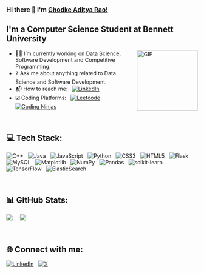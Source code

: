 <!--
**ghodkeadityarao/ghodkeadityarao** is a ✨ _special_ ✨ repository because its `README.md` (this file) appears on your GitHub profile.

Here are some ideas to get you started:

- 🔭 I’m currently working on ...
- 🌱 I’m currently learning ...
- 👯 I’m looking to collaborate on ...
- 🤔 I’m looking for help with ...
- 💬 Ask me about ...
- 📫 How to reach me: ...
- 😄 Pronouns: ...
- ⚡ Fun fact: ...
-->
### Hi there 👋 I'm [Ghodke Aditya Rao!](https://github.com/ghodkeadityarao/)

## I'm a Computer Science Student at Bennett University

<img align="right" alt="GIF" height="160px" src="https://media.giphy.com/media/Ah3zHH7hvsSB2/giphy.gif" />

- 👨‍💻 I’m currently working on Data Science, Software Development and Competitive Programming.
- ❓ Ask me about anything related to Data Science and Software Development.
- 📬 How to reach me: &nbsp; [![LinkedIn](https://img.shields.io/badge/LinkedIn-%230077B5.svg?logo=linkedin&logoColor=white)](https://linkedin.com/in/ghodkeadityarao)
- ☑️ Coding Platforms: &nbsp; [![Leetcode](https://img.shields.io/badge/leetcode-000000.svg?logo=leetcode&logoColor=#d16c06)](https://leetcode.com/ghodkeaditya) &nbsp; [![Coding Ninjas](https://img.shields.io/badge/coding%20ninjas-DD6620.svg?logo=codingninjas&logoColor=white)](https://www.naukri.com/code360/profile/ghodkeaditya)

</br>

## 💻 Tech Stack:
![C++](https://img.shields.io/badge/c++-%2300599C.svg?style=plastic&logo=c%2B%2B&logoColor=white) &nbsp; ![Java](https://img.shields.io/badge/java-%23ED8B00.svg?style=plastic&logo=openjdk&logoColor=white) &nbsp; ![JavaScript](https://img.shields.io/badge/javascript-%23323330.svg?style=plastic&logo=javascript&logoColor=%23F7DF1E) &nbsp; ![Python](https://img.shields.io/badge/python-3670A0?style=plastic&logo=python&logoColor=ffdd54) &nbsp; ![CSS3](https://img.shields.io/badge/css3-%231572B6.svg?style=plastic&logo=css3&logoColor=white) &nbsp;    ![HTML5](https://img.shields.io/badge/html5-%23E34F26.svg?style=plastic&logo=html5&logoColor=white) &nbsp; ![Flask](https://img.shields.io/badge/flask-%23000.svg?style=plastic&logo=flask&logoColor=white) &nbsp; ![MySQL](https://img.shields.io/badge/mysql-%2300000f.svg?style=plastic&logo=mysql&logoColor=white) &nbsp; ![Matplotlib](https://img.shields.io/badge/Matplotlib-%23ffffff.svg?style=plastic&logo=Matplotlib&logoColor=black) &nbsp; ![NumPy](https://img.shields.io/badge/numpy-%23013243.svg?style=plastic&logo=numpy&logoColor=white) &nbsp; ![Pandas](https://img.shields.io/badge/pandas-%23150458.svg?style=plastic&logo=pandas&logoColor=white) &nbsp; ![scikit-learn](https://img.shields.io/badge/scikit--learn-%23F7931E.svg?style=plastic&logo=scikit-learn&logoColor=white) &nbsp; ![TensorFlow](https://img.shields.io/badge/TensorFlow-%23FF6F00.svg?style=plastic&logo=TensorFlow&logoColor=white) &nbsp; ![ElasticSearch](https://img.shields.io/badge/-ElasticSearch-005571?style=plastic&logo=elasticsearch)

</br>

## 📊 GitHub Stats:
<!-- ![](https://github-readme-stats.vercel.app/api?username=ghodkeadityarao&theme=dark&hide_border=false&include_all_commits=false&count_private=false) -->
![](https://github-readme-streak-stats.herokuapp.com/?user=ghodkeadityarao&theme=dark&hide_border=false) &nbsp; &nbsp;
![](https://github-readme-stats.vercel.app/api/top-langs/?username=ghodkeadityarao&theme=dark&hide_border=false&include_all_commits=false&count_private=false&layout=compact)

</br>

## 🌐 Connect with me:
[![LinkedIn](https://img.shields.io/badge/LinkedIn-%230077B5.svg?logo=linkedin&logoColor=white)](https://linkedin.com/in/ghodkeadityarao)  &nbsp; [![X](https://img.shields.io/badge/X-black.svg?logo=X&logoColor=white)](https://x.com/ghodkeadityarao) 


<!-- Proudly created with GPRM ( https://gprm.itsvg.in ) -->
